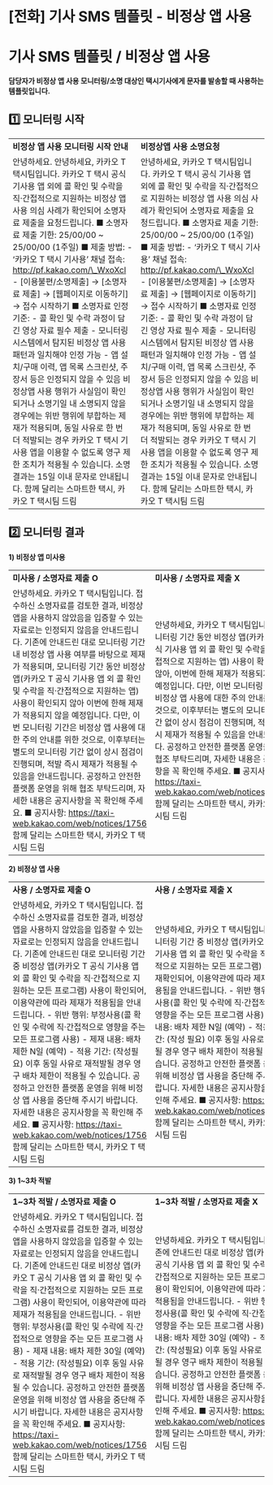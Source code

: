# [전화] 기사 SMS 템플릿 - 비정상 앱 사용

**기사 SMS 템플릿 / 비정상 앱 사용**
=========================

**담당자가 비정상 앱 사용 모니터링/소명 대상인 택시기사에게 문자를 발송할 때 사용하는 템플릿입니다.**

**1️⃣** **모니터링 시작**
-------------------

|  |  |
| --- | --- |
| **비정상 앱 사용 모니터링 시작 안내** | **비정상앱 사용 소명요청** |
| 안녕하세요.  안녕하세요, 카카오 T 택시팀입니다.  카카오 T 택시 공식 기사용 앱 외에 콜 확인 및 수락을 직·간접적으로 지원하는 비정상 앱 사용 의심 사례가 확인되어 소명자료 제출을 요청드립니다.  ■ 소명자료 제출 기한: 25/00/00 ~ 25/00/00 (1주일) ■ 제출 방법: - ‘카카오 T 택시 기사용’ 채널 접속: http://pf.kakao.com/\_WxoXcl - [이용불편/소명제출] → [소명자료 제출] → [웹페이지로 이동하기] → 접수 시작하기  ■ 소명자료 인정 기준: - 콜 확인 및 수락 과정이 담긴 영상 자료 필수 제출 - 모니터링 시스템에서 탐지된 비정상 앱 사용 패턴과 일치해야 인정 가능 - 앱 설치/구매 이력, 앱 목록 스크린샷, 주장서 등은 인정되지 않을 수 있음  비정상앱 사용 행위가 사실임이 확인되거나 소명기일 내 소명되지 않을 경우에는 위반 행위에 부합하는 제재가 적용되며, 동일 사유로 한 번 더 적발되는 경우 카카오 T 택시 기사용 앱을 이용할 수 없도록 영구 제한 조치가 적용될 수 있습니다.  소명 결과는 15일 이내 문자로 안내됩니다.  함께 달리는 스마트한 택시, 카카오 T 택시팀 드림 | 안녕하세요, 카카오 T 택시팀입니다.  카카오 T 택시 공식 기사용 앱 외에 콜 확인 및 수락을 직·간접적으로 지원하는 비정상 앱 사용 의심 사례가 확인되어 소명자료 제출을 요청드립니다.  ■ 소명자료 제출 기한: 25/00/00 ~ 25/00/00 (1주일)  ■ 제출 방법:  - ‘카카오 T 택시 기사용’ 채널 접속: http://pf.kakao.com/\_WxoXcl  - [이용불편/소명제출] → [소명자료 제출] → [웹페이지로 이동하기] → 접수 시작하기  ■ 소명자료 인정 기준:  - 콜 확인 및 수락 과정이 담긴 영상 자료 필수 제출  - 모니터링 시스템에서 탐지된 비정상 앱 사용 패턴과 일치해야 인정 가능  - 앱 설치/구매 이력, 앱 목록 스크린샷, 주장서 등은 인정되지 않을 수 있음  비정상앱 사용 행위가 사실임이 확인되거나 소명기일 내 소명되지 않을 경우에는 위반 행위에 부합하는 제재가 적용되며, 동일 사유로 한 번 더 적발되는 경우 카카오 T 택시 기사용 앱을 이용할 수 없도록 영구 제한 조치가 적용될 수 있습니다.  소명 결과는 15일 이내 문자로 안내됩니다.  함께 달리는 스마트한 택시,  카카오 T 택시팀 드림 |

**2️⃣** **모니터링 결과**
-------------------

**1) 비정상 앱 미사용**

|  |  |
| --- | --- |
| **미사용 / 소명자료 제출 O** | **미사용 / 소명자료 제출 X** |
| 안녕하세요. 카카오 T 택시팀입니다.  접수하신 소명자료를 검토한 결과, 비정상 앱을 사용하지 않았음을 입증할 수 있는 자료로는 인정되지 않음을 안내드립니다.  기존에 안내드린 대로 모니터링 기간 내 비정상 앱 사용 여부를 바탕으로 제재가 적용되며, 모니터링 기간 동안 비정상 앱(카카오 T 공식 기사용 앱 외 콜 확인 및 수락을 직·간접적으로 지원하는 앱) 사용이 확인되지 않아 이번에 한해 제재가 적용되지 않을 예정입니다.  다만, 이번 모니터링 기간은 비정상 앱 사용에 대한 주의 안내를 위한 것으로, 이후부터는 별도의 모니터링 기간 없이 상시 점검이 진행되며, 적발 즉시 제재가 적용될 수 있음을 안내드립니다.  공정하고 안전한 플랫폼 운영을 위해 협조 부탁드리며,  자세한 내용은 공지사항을 꼭 확인해 주세요.  ■ 공지사항: https://taxi-web.kakao.com/web/notices/1756  함께 달리는 스마트한 택시,  카카오 T 택시팀 드림 | 안녕하세요, 카카오 T 택시팀입니다.  모니터링 기간 동안 비정상 앱(카카오 T 공식 기사용 앱 외 콜 확인 및 수락을 직·간접적으로 지원하는 앱) 사용이 확인되지 않아, 이번에 한해 제재가 적용되지 않을 예정입니다.  다만, 이번 모니터링 기간은 비정상 앱 사용에 대한 주의 안내를 위한 것으로, 이후부터는 별도의 모니터링 기간 없이 상시 점검이 진행되며, 적발 즉시 제재가 적용될 수 있음을 안내드립니다.  공정하고 안전한 플랫폼 운영을 위해 협조 부탁드리며,  자세한 내용은 공지사항을 꼭 확인해 주세요.  ■ 공지사항: https://taxi-web.kakao.com/web/notices/1756  함께 달리는 스마트한 택시, 카카오 T 택시팀 드림 |

**2) 비정상 앱 사용**

|  |  |
| --- | --- |
| **사용 / 소명자료 제출 O** | **사용 / 소명자료 제출 X** |
| 안녕하세요, 카카오 T 택시팀입니다.  접수하신 소명자료를 검토한 결과, 비정상 앱을 사용하지 않았음을 입증할 수 있는 자료로는 인정되지 않음을 안내드립니다.  기존에 안내드린 대로 모니터링 기간 중 비정상 앱(카카오 T 공식 기사용 앱 외 콜 확인 및 수락을 직·간접적으로 지원하는 모든 프로그램) 사용이 확인되어, 이용약관에 따라 제재가 적용됨을 안내드립니다.  - 위반 행위: 부정사용(콜 확인 및 수락에 직·간접적으로 영향을 주는 모든 프로그램 사용) - 제재 내용: 배차 제한 N일 (예약) - 적용 기간: (작성필요)  이후 동일 사유로 재적발될 경우 영구 배차 제한이 적용될 수 있습니다.  공정하고 안전한 플랫폼 운영을 위해 비정상 앱 사용을 중단해 주시기 바랍니다.  자세한 내용은 공지사항을 꼭 확인해 주세요.  ■ 공지사항: https://taxi-web.kakao.com/web/notices/1756  함께 달리는 스마트한 택시, 카카오 T 택시팀 드림 | 안녕하세요, 카카오 T 택시팀입니다.  모니터링 기간 중 비정상 앱(카카오 T 공식 기사용 앱 외 콜 확인 및 수락을 직·간접적으로 지원하는 모든 프로그램) 사용이 재확인되어, 이용약관에 따라 제재가 적용됨을 안내드립니다.  - 위반 행위: 부정사용(콜 확인 및 수락에 직·간접적으로 영향을 주는 모든 프로그램 사용) - 제재 내용: 배차 제한 N일 (예약) - 적용 기간: (작성 필요)  이후 동일 사유로 재적발될 경우 영구 배차 제한이 적용될 수 있습니다.  공정하고 안전한 플랫폼 운영을 위해 비정상 앱 사용을 중단해 주시기 바랍니다.  자세한 내용은 공지사항을 꼭 확인해 주세요.  ■ 공지사항: https://taxi-web.kakao.com/web/notices/1756  함께 달리는 스마트한 택시, 카카오 T 택시팀 드림 |

**3) 1~3차 적발**

|  |  |
| --- | --- |
| **1~3차 적발 / 소명자료 제출 O** | **1~3차 적발 / 소명자료 제출 X** |
| 안녕하세요. 카카오 T 택시팀입니다.  접수하신 소명자료를 검토한 결과, 비정상 앱을 사용하지 않았음을 입증할 수 있는 자료로는 인정되지 않음을 안내드립니다.  기존에 안내드린 대로 비정상 앱(카카오 T 공식 기사용 앱 외 콜 확인 및 수락을 직·간접적으로 지원하는 모든 프로그램) 사용이 확인되어, 이용약관에 따라 제재가 적용됨을 안내드립니다.  - 위반 행위: 부정사용(콜 확인 및 수락에 직·간접적으로 영향을 주는 모든 프로그램 사용)  - 제재 내용: 배차 제한 30일 (예약)  - 적용 기간: (작성필요)  이후 동일 사유로 재적발될 경우 영구 배차 제한이 적용될 수 있습니다.  공정하고 안전한 플랫폼 운영을 위해 비정상 앱 사용을 중단해 주시기 바랍니다.  자세한 내용은 공지사항을 꼭 확인해 주세요.  ■ 공지사항: https://taxi-web.kakao.com/web/notices/1756  함께 달리는 스마트한 택시,  카카오 T 택시팀 드림 | 안녕하세요. 카카오 T 택시팀입니다.  기존에 안내드린 대로 비정상 앱(카카오 T 공식 기사용 앱 외 콜 확인 및 수락을 직·간접적으로 지원하는 모든 프로그램) 사용이 확인되어, 이용약관에 따라 제재가 적용됨을 안내드립니다.  - 위반 행위: 부정사용(콜 확인 및 수락에 직·간접적으로 영향을 주는 모든 프로그램 사용) - 제재 내용: 배차 제한 30일 (예약)  - 적용 기간: (작성필요)  이후 동일 사유로 재적발될 경우 영구 배차 제한이 적용될 수 있습니다.  공정하고 안전한 플랫폼 운영을 위해 비정상 앱 사용을 중단해 주시기 바랍니다.  자세한 내용은 공지사항을 꼭 확인해 주세요.  ■ 공지사항: https://taxi-web.kakao.com/web/notices/1756  함께 달리는 스마트한 택시, 카카오 T 택시팀 드림 |